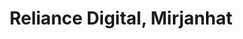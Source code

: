 ---
title: "Reliance Digital, Mirjanhat"
url: /bhagalpur/reliance-digital-mirjanhat/
shop: Elektronik
---